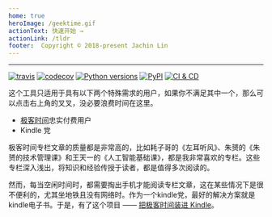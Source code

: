 ```yaml
---
home: true
heroImage: /geektime.gif
actionText: 快速开始 →
actionLink: /tldr
footer:  Copyright © 2018-present Jachin Lin
---
```


------

[![travis](https://travis-ci.org/jachinlin/geektime_dl.svg?branch=master)](https://travis-ci.org/jachinlin/geektime_dl)
[![codecov](https://codecov.io/gh/jachinlin/geektime_dl/branch/master/graph/badge.svg)](https://codecov.io/gh/jachinlin/geektime_dl)
[![Python versions](https://img.shields.io/pypi/pyversions/geektime-dl.svg)](https://pypi.org/project/geektime-dl/)
[![PyPI](https://img.shields.io/pypi/v/geektime-dl.svg)](https://pypi.org/project/geektime-dl/)
[![CI & CD](https://github.com/jachinlin/geektime_dl/workflows/CI%20&%20CD/badge.svg)](https://github.com/jachinlin/geektime_dl/actions)

这个工具只适用于具有以下两个特殊需求的用户，如果你不满足其中一个，那么可以点击右上角的叉叉，没必要浪费时间在这里。

- [极客时间](https://time.geekbang.org/)忠实付费用户
- Kindle 党



极客时间专栏文章的质量都是非常高的，比如耗子哥的《左耳听风》、朱赟的《朱赟的技术管理课》和王天一的《人工智能基础课》，都是我非常喜欢的专栏。这些专栏深入浅出，将知识和经验传授于读者，都是值得多次阅读的。

然而，每当空闲时间时，都需要掏出手机才能阅读专栏文章，这在某些情况下是很不便利的，尤其坐地铁且没有网络时。作为一个kindle党，最好的解决方案就是kindle电子书。于是，有了这个项目 —— [把极客时间装进 Kindle](https://github.com/jachinlin/geektime_dl)。
